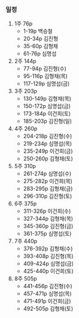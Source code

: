 ### 일정
 1. 1주 76p
    - 1-19p 백승철  
    - 20-34p 김진형  
    - 35-60p 김형채  
    - 61-76p 심명섭  
 2. 2주 144p
    - 77-94p  김진형(수)
    - 95-116p 김형채(목)
    - 117-129p 심명섭(금)
 3. 3주 203p  
    - 130-149p 김형채(목)
    - 150-172p 심명섭(금)
    - 173-184p 이건희(토)
    - 185-203p 김진형(일)
 4. 4주 260p
    - 204-218p 김진형(수)
    - 219-234p 심명섭(목)
    - 235-249p 이건희(금)
    - 250-260p 김형채(토)
 5. 5주 310p
    - 261-274p 심명섭(수)
    - 275-282p 이건희(목)
    - 283-295p 김형채(금)
    - 296-310p 김진형(토)
 6. 6주 375p
    - 311-326p 이건희(수)
    - 327-344p 김형채(목)
    - 345-360p 김진형(금)
    - 361-375p 심명섭(토)
 7. 7주 440p
    - 376-392p 김형채(수)
    - 393-408p 김진형(목)
    - 409-424p 심명섭(금)
    - 425-440p 이건희(토)
 8. 8주 505p
    - 441-456p 김진형(수)
    - 457-471p 심명섭(목)
    - 471-491p 이건희(금)
    - 492-505p 김형채(토)
